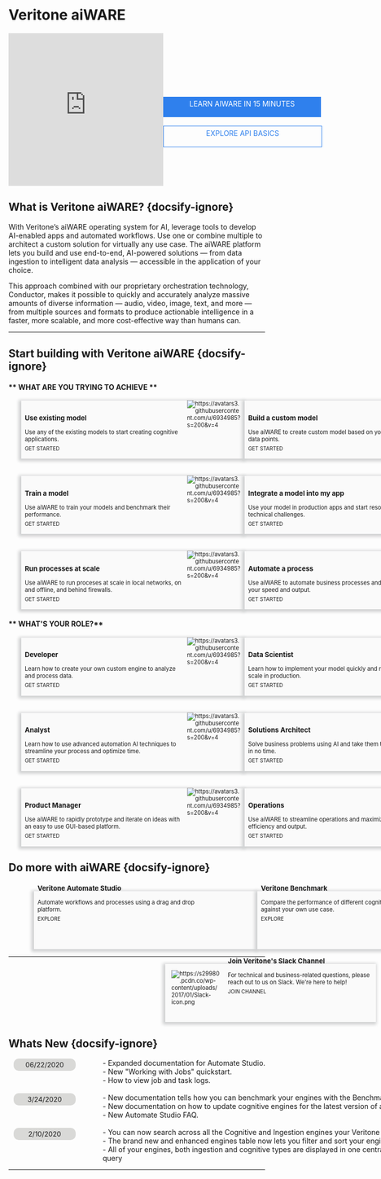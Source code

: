 <!--TODO: Replace all references to "VDA", "Developer Application", and "Developer App" with "Veritone Developer"-->
# Veritone aiWARE 

<style>
    div.featureBox {
        -webkit-box-shadow: -2px 2px 6px 3px rgba(207,208,209,1);
        -moz-box-shadow: -2px 2px 6px 3px rgba(207,208,209,1);
        box-shadow: -2px 2px 6px 3px rgba(207,208,209,1);
        width: 425px;
        height: 100px;
        padding: 7px;
        font-size: 80%;
        display: flex;
        background: #FAFAFA;
    }

    div.featureColumn {
        position:relative;
        left:25px;
        width: 500px;
    }
    
    div.featureText {
        width: 75%
    }

    div.featureImage {
        width: 25%;
        position: relative;
        bottom: 8px;
    }

    div.do-more-aiware-featureColumn {
        position:relative;
        left:50px;
        width: 500px;
    }
    
    div.do-more-aiwareFeatureText {
        width: 75%;
        position: relative; 
        top: -40px
    }

    a.link {
        text-decoration: none;
        bottom: -10px;
        position: relative;
        font-size:90%;
        bottom: -5px;
    }
    
    div.joinUsBox {
        -webkit-box-shadow: -2px 2px 6px 3px rgba(207,208,209,1);
        -moz-box-shadow: -2px 2px 6px 3px rgba(207,208,209,1);
        box-shadow: -2px 2px 6px 3px rgba(207,208,209,1);
        background: #FAFAFA;
        width: 400px;
        height: 100px;
        padding: 7px;
        font-size: 80%;
        display: flex;
        position: relative; 
        left: 515px;
        transform: translateX(-50%);
    }
    
    div.joinUsColumn {
        width: 760px;
    }

    div.joinUsImage {
        width: 24%;
        padding: 5px;
        padding-right: 15px
    }

    div.newsSectionColumn{
        width: 975px;
        position:relative;
        left:10px;
        display: flex
    }
    
    div.newsDateColumn {
        width: 175px
    }

    div.newsColumn {
        width: 800px
    }



    .date-text {
        background-color: #d9d9d7;
        width: 110px;
        border-radius: 10px;
        font-size: 95%;
        padding: 4px 6px;  
        text-align: center
    }

    #learn-aiware-btn {
        display: block;
        background-color: #2F80ED;
        text-decoration: none;
        color: white;
        width: 300px;
        height: 30px;
        text-align: center;
        padding: 5px;
        position: relative;
    }

    #explore-api-basics-btn {
        display: block;
        color: #2F80ED;
        border: 1px solid #2F80ED;
        width: 300px;
        height: 30px;
        text-align: center;
        padding: 5px;
        position: relative;
        text-decoration: none;
    }


</style>

<div style="display:flex;">
<div style="width: 650px; height: 300px" display:inline><iframe src="https://player.vimeo.com/video/375527305?color=ff9933&title=0&byline=0&portrait=0" style="border:0;top:0;left:0;width:100%;height:100%;" allow="autoplay; fullscreen" allowfullscreen></iframe></div><script src="https://player.vimeo.com/api/player.js"></script>

<div style="float:right; width: 200px; padding-top: 125px">
    <a href="/#/developer/applications/quick-start/" id="learn-aiware-btn">LEARN AIWARE IN 15 MINUTES</a>
    <br>
    <a href="/#/apis" id="explore-api-basics-btn">EXPLORE API BASICS</a>
</div>

</div>

## What is Veritone aiWARE? {docsify-ignore}
With Veritone’s aiWARE operating system for AI, leverage tools to develop AI-enabled apps and automated workflows. Use one or combine multiple to architect a custom solution for virtually any use case. The aiWARE platform lets you build and use end-to-end, AI-powered solutions — from data ingestion to intelligent data analysis — accessible in the application of your choice. 

This approach combined with our proprietary orchestration technology, Conductor, makes it possible to quickly and accurately analyze massive amounts of diverse information — audio, video, image, text, and more — from multiple sources and formats to produce actionable intelligence in a faster, more scalable, and more cost-effective way than humans can.


<hr>

## Start building with Veritone aiWARE {docsify-ignore}

<!-- tabs:start -->

#### ** WHAT ARE YOU TRYING TO ACHIEVE **

<div style="display: flex">
    <div class="featureColumn">
        <div class="featureBox"> 
            <div class="featureText">
                <h3>Use existing model</h3>
                <div>Use any of the existing models to start creating cognitive applications.</div>
                <a class="link" href="/#/quickstart/jobs/?id=working-with-jobs"> GET STARTED</a>
            </div>
            <div class= "featureImage">
                <img src="https://avatars3.githubusercontent.com/u/6934985?s=200&v=4" alt="https://avatars3.githubusercontent.com/u/6934985?s=200&v=4">
            </div>
        </div>
        </br>
        </br>
        <div class="featureBox"> 
            <div class="featureText">
                <h3>Train a model</h3>
                <div>Use aiWARE to train your models and benchmark their performance.</div>
                <a class="link" href="/#/developer/engines/tutorial/engine-training-tutorial"> GET STARTED</a>
            </div>
            <div class= "featureImage">
                <img src="https://avatars3.githubusercontent.com/u/6934985?s=200&v=4" alt="https://avatars3.githubusercontent.com/u/6934985?s=200&v=4">
            </div>
        </div>
        </br>
        </br>
        <div class="featureBox">
            <div class="featureText">
                <h3>Run processes at scale</h3>
                <div>Use aiWARE to run proceses at scale in local networks, on and offline, and behind firewalls.</div>
                <a class="link" href="/#/overview/aiware-features"> GET STARTED</a>
            </div>
            <div class= "featureImage">
                <img src="https://avatars3.githubusercontent.com/u/6934985?s=200&v=4" alt="https://avatars3.githubusercontent.com/u/6934985?s=200&v=4">
            </div>
        </div>
    </div>
    <div class="featureColumn">
        <div class="featureBox"> 
            <div class= "featureText">
                <h3>Build a custom model</h3>
                <div>Use aiWARE to create custom model based on your own data points.</div>
                <a class="link" href="/#/developer/engines/tutorial/"> GET STARTED</a>
            </div>
            <div class= "featureImage">
                <img src="https://avatars3.githubusercontent.com/u/6934985?s=200&v=4" alt="https://avatars3.githubusercontent.com/u/6934985?s=200&v=4">
            </div>
        </div>
        </br>
        </br>
        <div class="featureBox">  
            <div class= "featureText">
                <h3>Integrate a model into my app</h3>
                <div>Use your model in production apps and start resolving real technical challenges.</div>
                <a class="link" href="/#/developer/applications/app-tutorial/"> GET STARTED</a>
            </div>
            <div class= "featureImage">
                <img src="https://avatars3.githubusercontent.com/u/6934985?s=200&v=4" alt="https://avatars3.githubusercontent.com/u/6934985?s=200&v=4">
            </div>
        </div>
        </br>
        </br>
        <div class="featureBox">  
            <div class= "featureText">
                <h3>Automate a process</h3>
                <div>Use aiWARE to automate business processes and maximize your speed and output.</div>
                <a class="link" href="/#/automate-studio/"> GET STARTED</a>
            </div>
            <div class= "featureImage">
                <img src="https://avatars3.githubusercontent.com/u/6934985?s=200&v=4" alt="https://avatars3.githubusercontent.com/u/6934985?s=200&v=4">
            </div>
        </div>
    </div>
</div>

#### ** WHAT'S YOUR ROLE?**

<div style="display: flex">
    <div class="featureColumn">
        <div class="featureBox"> 
            <div class="featureText">
                <h3>Developer</h3>
                <div>Learn how to create your own custom engine to analyze and process data.</div>
                <a class="link" href="/#/quickstart/engine-developer/"> GET STARTED</a>
            </div>
            <div class= "featureImage">
                <img src="https://avatars3.githubusercontent.com/u/6934985?s=200&v=4" alt="https://avatars3.githubusercontent.com/u/6934985?s=200&v=4">
            </div>
        </div>
        </br>
        </br>
        <div class="featureBox"> 
            <div class="featureText">
                <h3>Analyst</h3>
                <div>Learn how to use advanced automation AI techniques to streamline your process and optimize time.</div>
                <a class="link" href="/#/quickstart/ml-explorer/"> GET STARTED</a>
            </div>
            <div class= "featureImage">
                <img src="https://avatars3.githubusercontent.com/u/6934985?s=200&v=4" alt="https://avatars3.githubusercontent.com/u/6934985?s=200&v=4">
            </div>
        </div>
        </br>
        </br>
        <div class="featureBox">
            <div class="featureText">
                <h3>Product Manager</h3>
                <div>Use aiWARE to rapidly prototype and iterate on ideas with an easy to use GUI-based platform.</div>
                <a class="link" href="/#/automate-studio/"> GET STARTED</a>
            </div>
            <div class= "featureImage">
                <img src="https://avatars3.githubusercontent.com/u/6934985?s=200&v=4" alt="https://avatars3.githubusercontent.com/u/6934985?s=200&v=4">
            </div>
        </div>
    </div>
    <div class="featureColumn">
        <div class="featureBox"> 
            <div class= "featureText">
                <h3>Data Scientist</h3>
                <div>Learn how to implement your model quickly and run it at scale in production. </div>
                <a class="link" href="/#/developer/engines/"> GET STARTED</a>
            </div>
            <div class= "featureImage">
                <img src="https://avatars3.githubusercontent.com/u/6934985?s=200&v=4" alt="https://avatars3.githubusercontent.com/u/6934985?s=200&v=4">
            </div>
        </div>
        </br>
        </br>
        <div class="featureBox">  
            <div class= "featureText">
                <h3>Solutions Architect</h3>
                <div>Solve business problems using AI and take them to market in no time.</div>
                <a class="link" href="/#/quickstart/ml-integrator/"> GET STARTED</a>
            </div>
            <div class= "featureImage">
                <img src="https://avatars3.githubusercontent.com/u/6934985?s=200&v=4" alt="https://avatars3.githubusercontent.com/u/6934985?s=200&v=4">
            </div>
        </div>
        </br>
        </br>
        <div class="featureBox">  
            <div class= "featureText">
                <h3>Operations</h3>
                <div>Use aiWARE to streamline operations and maximize your efficiency and output.</div>
                <a class="link" href="/#/automate-studio/"> GET STARTED</a>
            </div>
            <div class= "featureImage">
                <img src="https://avatars3.githubusercontent.com/u/6934985?s=200&v=4" alt="https://avatars3.githubusercontent.com/u/6934985?s=200&v=4">
            </div>
        </div>
    </div>
</div>

<!-- tabs:end -->

## Do more with aiWARE {docsify-ignore}
<br>
<div style="display: flex">
    <div class="do-more-aiware-featureColumn">
        <div class="featureBox"> 
            <div class="do-more-aiwareFeatureText">
                <h3>Veritone Automate Studio</h3>
                <div>Automate workflows and processes using a drag and drop platform.</div>
                <a class="link" href="/#/automate-studio/"> EXPLORE</a>
            </div>
        </div>
    </div>
    <div class="do-more-aiware-featureColumn">
        <div class="featureBox"> 
            <div class="do-more-aiwareFeatureText">
                <h3>Veritone Benchmark</h3>
                <div>Compare the performance of different cognitive engines against your own use case.</div>
                <a class="link" href="/#/benchmark/"> EXPLORE</a>
            </div>
        </div>
    </div>
</div>
<hr>
<div class="joinUsColumn">
    <div class="joinUsBox"> 
        <div class= "joinUsImage">
            <img src="https://s29980.pcdn.co/wp-content/uploads/2017/01/Slack-icon.png" alt="https://s29980.pcdn.co/wp-content/uploads/2017/01/Slack-icon.png">
        </div>
        <div class="do-more-aiwareFeatureText">
            <h3>Join Veritone's Slack Channel</h3>
            <div>For technical and business-related questions, please reach out to us on Slack. We're here to help!</div>
            <a class="link" href="https://chat.veritone.com/"> JOIN CHANNEL</a>
        </div>
    </div>
</div>

## Whats New {docsify-ignore}
<div class= "newsSectionColumn">
    <div class="newsDateColumn">
        <div class="date-text">
            06/22/2020
        </div>
    </div>
    <div class="newsColumn">
        - Expanded documentation for Automate Studio.
        <br>
        - New "Working with Jobs" quickstart.
        <br>
        - How to view job and task logs.
    </div>
</div>
<br>
<div class= "newsSectionColumn">
    <div class="newsDateColumn">
        <div class="date-text">
            3/24/2020
        </div>
    </div>
    <div class="newsColumn">
        - New documentation tells how you can benchmark your engines with the Benchmark app (beta).
        <br>
        - New documentation on how to update cognitive engines for the latest version of aiWARE Edge.
        <br>
        - New Automate Studio FAQ.
    </div>
</div>
<br>
<div class= "newsSectionColumn">
    <div class="newsDateColumn">
        <div class="date-text">
            2/10/2020
        </div>
    </div>
    <div class="newsColumn">
        - You can now search across all the Cognitive and Ingestion engines your Veritone organization has access to
        <br>
        - The brand new and enhanced engines table now lets you filter and sort your engine results
        <br>
        - All of your engines, both ingestion and cognitive types are displayed in one centralized table for you to view, filter, and query
    </div>
</div>
<hr>